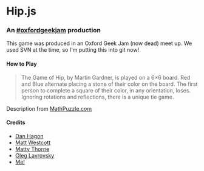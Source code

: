 Hip.js
======

### An [#oxfordgeekjam](http://search.twitter.com/search?q=%23oxfordgeekjam) production

This game was produced in an Oxford Geek Jam (now dead) meet up.
We used SVN at the time, so I'm putting this into git now!

#### How to Play

> The Game of Hip, by Martin Gardner, is played on a 6×6 board.
> Red and Blue alternate placing a stone of their color on the board.
> The first person to complete a square of their color, in any orientation, loses.
> Ignoring rotations and reflections, there is a unique tie game.

Description from [MathPuzzle.com](http://www.mathpuzzle.com/23Dec2010.html)

#### Credits

- [Dan Hagon](http://twitter.com/axiomsofchoice)
- [Matt Westcott](http://twitter.com/westdotcodottt)
- [Matty Thorne](http://twitter.com/mattythorne)
- [Oleg Lavrovsky](http://twitter.com/loleg)
- [Me!](http://twitter.com/peterjwest)

